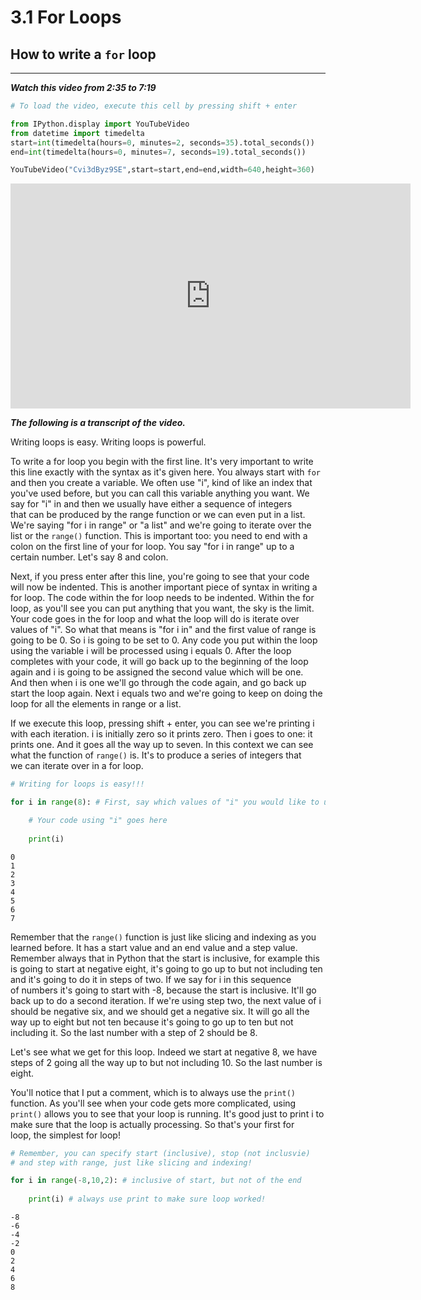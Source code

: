 # 3.1 For Loops

## How to write a `for` loop
___

***Watch this video from 2:35 to 7:19***


```python
# To load the video, execute this cell by pressing shift + enter

from IPython.display import YouTubeVideo
from datetime import timedelta
start=int(timedelta(hours=0, minutes=2, seconds=35).total_seconds())
end=int(timedelta(hours=0, minutes=7, seconds=19).total_seconds())

YouTubeVideo("Cvi3dByz9SE",start=start,end=end,width=640,height=360)
```





<iframe
    width="640"
    height="360"
    src="https://www.youtube.com/embed/Cvi3dByz9SE?start=155&end=439"
    frameborder="0"
    allowfullscreen
></iframe>




***The following is a transcript of the video.***

Writing loops is easy. Writing loops is powerful.

To write a for loop you begin with the first line. It's very important to write this line exactly with the syntax as it's given here. You always start with `for` and then you create a variable. We often use "i", kind of like an index that you've used before, but you can call this variable anything you want. We say for "i" in and then we usually have either a sequence of integers that can be produced by the range function or we can even put in a list. We're saying "for i in range" or "a list" and we're going to iterate over the list or the `range()` function. This is important too: you need to end with a colon on the first line of your for loop. You say "for i in range" up to a certain number. Let's say 8 and colon. 

Next, if you press enter after this line, you're going to see that your code will now be indented. This is another important piece of syntax in writing a for loop. The code within the for loop needs to be indented. Within the for loop, as you'll see you can put anything that you want, the sky is the limit. Your code goes in the for loop and what the loop will do is iterate over values of "i". So what that means is "for i in" and the first value of range is going to be 0. So i is going to be set to 0. Any code you put within the loop using the variable i will be processed using i equals 0. After the loop completes with your code, it will go back up to the beginning of the loop again and i is going to be assigned the second value which will be one. And then when i is one we'll go through the code again, and go back up start the loop again. Next i equals two and we're going to keep on doing the loop for all the elements in range or a list.

If we execute this loop, pressing shift + enter, you can see we're printing i with each iteration. i is initially zero so it prints zero. Then i goes to one: it prints one. And it goes all the way up to seven. In this context we can see what the function of `range()` is. It's to produce a series of integers that we can iterate over in a for loop.


```python
# Writing for loops is easy!!!

for i in range(8): # First, say which values of "i" you would like to use

    # Your code using "i" goes here
    
    print(i)
```

    0
    1
    2
    3
    4
    5
    6
    7


Remember that the `range()` function is just like slicing and indexing as you learned before. It has a start value and an end value and a step value. Remember always that in Python that the start is inclusive, for example this is going to start at negative eight, it's going to go up to but not including ten and it's going to do it in steps of two. If we say for i in this sequence of numbers it's going to start with -8, because the start is inclusive. It'll go back up to do a second iteration. If we're using step two, the next value of i should be negative six, and we should get a negative six. It will go all the way up to eight but not ten because it's going to go up to ten but not including it. So the last number with a step of 2 should be 8.

Let's see what we get for this loop. Indeed we start at negative 8, we have steps of 2 going all the way up to but not including 10. So the last number is eight.

You'll notice that I put a comment, which is to always use the `print()` function. As you'll see when your code gets more complicated, using `print()` allows you to see that your loop is running. It's good just to print i to make sure that the loop is actually processing. So that's your first for loop, the simplest for loop!


```python
# Remember, you can specify start (inclusive), stop (not inclusvie)
# and step with range, just like slicing and indexing!

for i in range(-8,10,2): # inclusive of start, but not of the end
    
    print(i) # always use print to make sure loop worked!
```

    -8
    -6
    -4
    -2
    0
    2
    4
    6
    8


